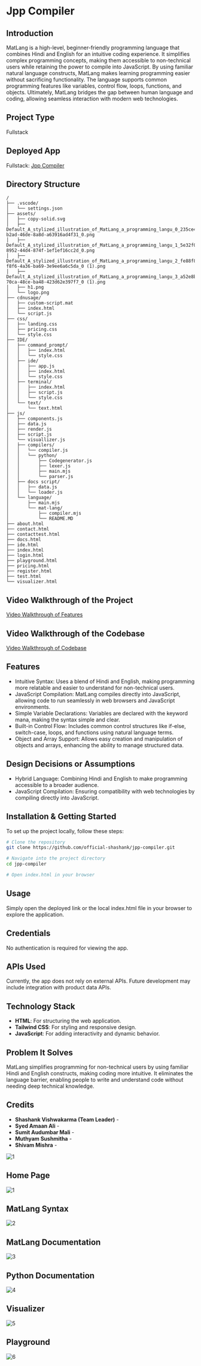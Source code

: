 # Jpp Compiler

## Introduction
MatLang is a high-level, beginner-friendly programming language that combines Hindi and English for an intuitive coding experience. It simplifies complex programming concepts, making them accessible to non-technical users while retaining the power to compile into JavaScript. By using familiar natural language constructs, MatLang makes learning programming easier without sacrificing functionality. The language supports common programming features like variables, control flow, loops, functions, and objects. Ultimately, MatLang bridges the gap between human language and coding, allowing seamless interaction with modern web technologies.

## Project Type
Fullstack

## Deployed App
Fullstack: [Jpp Compiler](https://jpp-compiler.vercel.app/)

## Directory Structure
```
/
├── .vscode/
│   └── settings.json
├── assets/
│   ├── copy-solid.svg
│   ├── Default_A_stylized_illustration_of_MatLang_a_programming_langu_0_235ce4e3-b2ad-46de-8a8d-a63916ad4f31_0.png
│   ├── Default_A_stylized_illustration_of_MatLang_a_programming_langu_1_5e32f0ff-8952-44d4-874f-1ef1ef16cc2d_0.png
│   ├── Default_A_stylized_illustration_of_MatLang_a_programming_langu_2_fe88f8f7-f8f6-4a36-ba69-3e9ee6a6c5da_0 (1).png
│   ├── Default_A_stylized_illustration_of_MatLang_a_programming_langu_3_a52e8bc1-70ca-48ce-ba48-423d62e397f7_0 (1).png
│   ├── h1.png
│   └── logo.png
├── cdnusage/
│   ├── custom-script.mat
│   ├── index.html
│   └── script.js
├── css/
│   ├── landing.css
│   ├── pricing.css
│   └── style.css
├── IDE/
│   ├── command_prompt/
│   │   ├── index.html
│   │   └── style.css
│   ├── ide/
│   │   ├── app.js
│   │   ├── index.html
│   │   └── style.css
│   ├── terminal/
│   │   ├── index.html
│   │   ├── script.js
│   │   └── style.css
│   └── text/
│       └── text.html
├── js/
│   ├── components.js
│   ├── data.js
│   ├── render.js
│   ├── script.js
│   └── visuallizer.js
│   ├── compilers/
│   │   └── compiler.js
│   │   └── python/
│   │       ├── Codegenerator.js
│   │       ├── lexer.js
│   │       ├── main.mjs
│   │       └── parser.js
│   ├── docs script/
│   │   ├── data.js
│   │   └── loader.js
│   └── language/
│       ├── main.mjs
│       └── mat-lang/
│           ├── compiler.mjs
│           └── README.MD
├── about.html
├── contact.html
├── contacttest.html
├── docs.html
├── ide.html
├── index.html
├── login.html
├── playground.html
├── pricing.html
├── register.html
├── test.html
└── visualizer.html

```


## Video Walkthrough of the Project
[Video Walkthrough of Features](https://youtu.be/)

## Video Walkthrough of the Codebase
[Video Walkthrough of Codebase](https://youtu.be/)

## Features
- Intuitive Syntax: Uses a blend of Hindi and English, making programming more relatable and easier to understand for non-technical users.
- JavaScript Compilation: MatLang compiles directly into JavaScript, allowing code to run seamlessly in web browsers and JavaScript environments.
- Simple Variable Declarations: Variables are declared with the keyword mana, making the syntax simple and clear.
- Built-in Control Flow: Includes common control structures like if-else, switch-case, loops, and functions using natural language terms.
- Object and Array Support: Allows easy creation and manipulation of objects and arrays, enhancing the ability to manage structured data.


## Design Decisions or Assumptions
- Hybrid Language: Combining Hindi and English to make programming accessible to a broader audience.
- JavaScript Compilation: Ensuring compatibility with web technologies by compiling directly into JavaScript.

## Installation & Getting Started
To set up the project locally, follow these steps:

```bash
# Clone the repository
git clone https://github.com/official-shashank/jpp-compiler.git

# Navigate into the project directory
cd jpp-compiler

# Open index.html in your browser
```

## Usage
Simply open the deployed link or the local index.html file in your browser to explore the application.

## Credentials
No authentication is required for viewing the app.

## APIs Used
Currently, the app does not rely on external APIs. Future development may include integration with product data APIs.

## Technology Stack
- **HTML**: For structuring the web application.
- **Tailwind CSS**: For styling and responsive design.
- **JavaScript**: For adding interactivity and dynamic behavior.

## Problem It Solves
MatLang simplifies programming for non-technical users by using familiar Hindi and English constructs, making coding more intuitive. It eliminates the language barrier, enabling people to write and understand code without needing deep technical knowledge.

## Credits
- **Shashank Vishwakarma (Team Leader)** - 
- **Syed Amaan Ali** - 
- **Sumit Audumbar Mali** - 
- **Muthyam Sushmitha** - 
- **Shivam Mishra** - 

![1](https://i.ibb.co/TT0qxcW/image.png)

## Home Page

![1](https://i.ibb.co/TT0qxcW/image.png)

## MatLang Syntax

![2](https://i.ibb.co/K5m15NL/Screenshot-2024-11-17-102323.png)

## MatLang Documentation

![3](https://i.ibb.co/FJ8mWb0/Screenshot-2024-11-17-102450.png)

## Python Documentation

![4](https://i.ibb.co/2h8y4Dd/Screenshot-2024-11-17-102534.png)

## Visualizer

![5](https://i.ibb.co/zsrq34J/Screenshot-2024-11-17-103046.png)

## Playground

![6](https://i.ibb.co/kgSHBVn/Screenshot-2024-11-17-103212.png)
